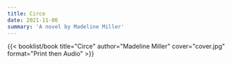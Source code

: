 ```yaml
---
title: Circe
date: 2021-11-06
summary: 'A novel by Madeline Miller'
---
```


{{< booklist/book
title="Circe"
author="Madeline Miller"
cover="cover.jpg"
format="Print then Audio" >}}
